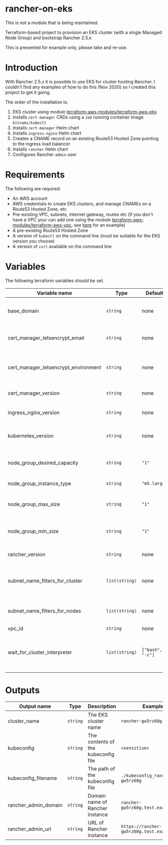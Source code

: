 # rancher-on-eks
This is not a module that is being maintained.

Terraform-based project to provision an EKS cluster (with a single Managed Node Group) and bootstrap Rancher 2.5.x

This is presented for example only, please take and re-use.

# Introduction
With Rancher 2.5.x it is possible to use EKS for cluster hosting Rancher. I couldn't find any examples of how to do this (Nov 2020) so I created this project to get it going.

The order of the installation is:
1. EKS cluster using module [terraform-aws-modules/terraform-aws-eks](https://github.com/terraform-aws-modules/terraform-aws-eks)
1. Installs `cert-manager` CRDs using a `Job` running container image `bitnami/kubectl`
1. Installs `cert-manager` Helm chart
1. Installs `ingress-nginx` Helm chart
1. Creates a CNAME record on an existing Route53 Hosted Zone pointing to the ingress load balancer
1. Installs `rancher` Helm chart
1. Configures Rancher `admin` user

# Requirements
The following are required:
* An AWS account
* AWS credentials to create EKS clusters, and manage CNAMEs on a Route53 Hosted Zone, etc
* Pre-existing VPC, subnets, internet gateway, routes etc (if you don't have a VPC your can add one using the module [terraform-aws-modules/terraform-aws-vpc](https://github.com/terraform-aws-modules/terraform-aws-vpc), see [here](https://github.com/terraform-aws-modules/terraform-aws-eks/blob/master/examples/basic/main.tf) for an example)
* A pre-existing Route53 Hosted Zone 
* A version of `kubectl` on the command line (must be suitable for the EKS version you choose)
* A version of `curl` available on the command line

# Variables
The following terraform variables should be set.

Variable name | Type | Default | Description | Example
--- | --- | --- | --- | ---
base_domain | `string` | none | The domain of the existing Route53 Hosted Zone to use | `"test.example.com"`
cert_manager_letsencrypt_email | `string` | none | Let's Encrypt email address for expiration notices | `"you@example.com"`
cert_manager_letsencrypt_environment | `string` | none | Let's Encrypt environment type, must be `"staging"` or `"production"` | `"production"`
cert_manager_version | `string` | none | `cert-manager` Helm chart version to use | `"v1.1.0"`
ingress_nginx_version | `string` | none | `ingress-nginx` Helm chart version to use | `"3.12.0"`
kubernetes_version | `string` | none | The Kubernetes version to choose, must be available for EKS | `"1.18"`
node_group_desired_capacity | `string` | `"1"` | Desired number of nodes (integer as string) | `"1"`
node_group_instance_type | `string` | `"m5.large"` | Instance type for node group | `"m5.large"`
node_group_max_size | `string` | `"1"` | Maximum number of nodes (integer as string) | `"1"`
node_group_min_size | `string` | `"1"` | Minimum number of nodes (integer as string) | `"1"`
rancher_version | `string` | none | `cert-manager` Helm chart version to use | `"2.5.2"`
subnet_name_filters_for_cluster | `list(string)` | none | Used to filter the subnet names to find the subnets for the EKS cluster | `["*.public.*", "*.private.*"]`
subnet_name_filters_for_nodes | `list(string)` | none | Used to filter the subnet names to find the subnets for the nodes | `["*.private.*"]`
vpc_id | `string` | none | VPC ID | `"vpc-123456"`
wait_for_cluster_interpreter | `list(string)` | `["bash", "-c"]` | Shell command for checking/waiting for EKS cluster. See [here](https://github.com/terraform-aws-modules/terraform-aws-eks/#inputs) for more information | `["bash", "-c"]`

# Outputs

Output name | Type | Description | Example
--- | --- | --- | ---
cluster_name | `string` | The EKS cluster name | `rancher-gw5rz60g`
kubeconfig | `string` | The contents of the kubeconfig file | `<sensitive>`
kubeconfig_filename | `string` | The path of the kubeconfig file | `./kubeconfig_rancher-gw5rz60g`
rancher_admin_domain | `string` | Domain name of Rancher instance | `rancher-gw5rz60g.test.example.com`
rancher_admin_url | `string` | URL of Rancher instance | `https://rancher-gw5rz60g.test.example.com`
